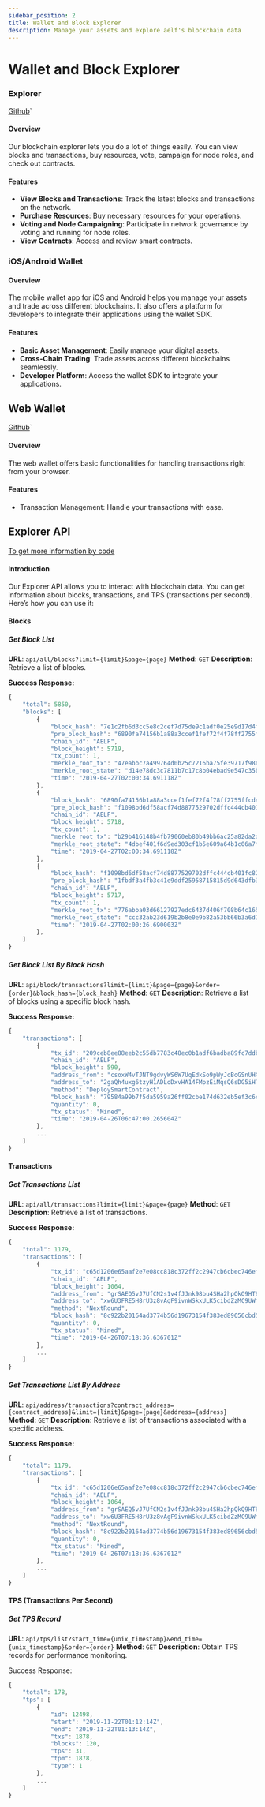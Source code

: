 ```yaml
---
sidebar_position: 2
title: Wallet and Block Explorer
description: Manage your assets and explore aelf's blockchain data
---
```


# Wallet and Block Explorer

### Explorer

[Github](https://github.com/AElfProject/aelf-block-explorer)`

#### Overview

Our blockchain explorer lets you do a lot of things easily. You can view blocks and transactions, buy resources, vote, campaign for node roles, and check out contracts.

#### Features

   - **View Blocks and Transactions**: Track the latest blocks and transactions on the network.
   - **Purchase Resources**: Buy necessary resources for your operations.
   - **Voting and Node Campaigning**: Participate in network governance by voting and running for node roles.
   - **View Contracts**: Access and review smart contracts.
   

### iOS/Android Wallet

#### Overview

The mobile wallet app for iOS and Android helps you manage your assets and trade across different blockchains. It also offers a platform for developers to integrate their applications using the wallet SDK.

#### Features

   - **Basic Asset Management**: Easily manage your digital assets.
   - **Cross-Chain Trading**: Trade assets across different blockchains seamlessly.
   - **Developer Platform**: Access the wallet SDK to integrate your applications.
   

## Web Wallet

[Github](https://github.com/AElfProject/aelf-web-wallet)`

#### Overview

The web wallet offers basic functionalities for handling transactions right from your browser.

#### Features

   - Transaction Management: Handle your transactions with ease.



## Explorer API

[To get more information by code](https://github.com/AElfProject/aelf-block-api)

#### Introduction

Our Explorer API allows you to interact with blockchain data. You can get information about blocks, transactions, and TPS (transactions per second). Here’s how you can use it:

#### Blocks

##### Get Block List

**URL**:  `api/all/blocks?limit={limit}&page={page}`
**Method**: `GET`
**Description**: Retrieve a list of blocks.

**Success Response:**


```js
{
    "total": 5850,
    "blocks": [
        {
            "block_hash": "7e1c2fb6d3cc5e8c2cef7d75de9c1adf0e25e9d17d4f22e543fa20f5f23b20e9",
            "pre_block_hash": "6890fa74156b1a88a3ccef1fef72f4f78ff2755ffcd4fb5434ed7b3c153061f5",
            "chain_id": "AELF",
            "block_height": 5719,
            "tx_count": 1,
            "merkle_root_tx": "47eabbc7a499764d0b25c7216ba75fe39717f9866a0716c8a0d1798e64852d84",
            "merkle_root_state": "d14e78dc3c7811b7c17c8b04ebad9e547c35b3faa8bfcc9189b8c12e9f6a4aae",
            "time": "2019-04-27T02:00:34.691118Z"
        },
        {
            "block_hash": "6890fa74156b1a88a3ccef1fef72f4f78ff2755ffcd4fb5434ed7b3c153061f5",
            "pre_block_hash": "f1098bd6df58acf74d8877529702dffc444cb401fc8236519606aa9165d945ae",
            "chain_id": "AELF",
            "block_height": 5718,
            "tx_count": 1,
            "merkle_root_tx": "b29b416148b4fb79060eb80b49bb6ac25a82da2d7a1c5d341e0bf279a7c57362",
            "merkle_root_state": "4dbef401f6d9ed303cf1b5e609a64b1c06a7fb77620b9d13b0e4649719e2fe55",
            "time": "2019-04-27T02:00:34.691118Z"
        },
        {
            "block_hash": "f1098bd6df58acf74d8877529702dffc444cb401fc8236519606aa9165d945ae",
            "pre_block_hash": "1fbdf3a4fb3c41e9ddf25958715815d9d643dfb39e1aaa94631d197e9b1a94bb",
            "chain_id": "AELF",
            "block_height": 5717,
            "tx_count": 1,
            "merkle_root_tx": "776abba03d66127927edc6437d406f708b64c1653a1cc22af9c490aa4f0c22dc",
            "merkle_root_state": "ccc32ab23d619b2b8e0e9b82a53bb66b3a6d168993188b5d3f7f0ac2cb17206f",
            "time": "2019-04-27T02:00:26.690003Z"
        },
    ]
}
```


##### Get Block List By Block Hash

**URL**:  `api/block/transactions?limit={limit}&page={page}&order={order}&block_hash={block_hash}`
**Method**: `GET`
**Description**: Retrieve a list of blocks using a specific block hash.

**Success Response:**

```js
{
    "transactions": [
        {
            "tx_id": "209ceb8ee88eeb2c55db7783c48ec0b1adf6badba89fc7ddb86e968601027cbb",
            "chain_id": "AELF",
            "block_height": 590,
            "address_from": "csoxW4vTJNT9gdvyWS6W7UqEdkSo9pWyJqBoGSnUHXVnj4ykJ",
            "address_to": "2gaQh4uxg6tzyH1ADLoDxvHA14FMpzEiMqsQ6sDG5iHT8cmjp8",
            "method": "DeploySmartContract",
            "block_hash": "79584a99b7f5da5959a26ff02cbe174d632eb5ef3c6c8d5192de48b6f5584c8d",
            "quantity": 0,
            "tx_status": "Mined",
            "time": "2019-04-26T06:47:00.265604Z"
        },
        ...
    ]
}
```

#### Transactions

##### Get Transactions List

**URL**:  `api/all/transactions?limit={limit}&page={page}`
**Method**: `GET`
**Description**: Retrieve a list of transactions.

**Success Response:**

```js
{
    "total": 1179,
    "transactions": [
        {
            "tx_id": "c65d1206e65aaf2e7e08cc818c372ff2c2947cb6cbec746efe6a5e20b7adefa9",
            "chain_id": "AELF",
            "block_height": 1064,
            "address_from": "grSAEQ5vJ7UfCN2s1v4fJJnk98bu4SHa2hpQkQ9HT88rmaZLz",
            "address_to": "xw6U3FRE5H8rU3z8vAgF9ivnWSkxULK5cibdZzMC9UWf7rPJf",
            "method": "NextRound",
            "block_hash": "8c922b20164ad3774b56d19673154f383ed89656cbd56433d1681c8c3a4dcab9",
            "quantity": 0,
            "tx_status": "Mined",
            "time": "2019-04-26T07:18:36.636701Z"
        },
        ...
    ]
}
```


##### Get Transactions List By Address

**URL**:  `api/address/transactions?contract_address={contract_address}&limit={limit}&page={page}&address={address}`
**Method**: `GET`
**Description**: Retrieve a list of transactions associated with a specific address. 

**Success Response:**

```js
{
    "total": 1179,
    "transactions": [
        {
            "tx_id": "c65d1206e65aaf2e7e08cc818c372ff2c2947cb6cbec746efe6a5e20b7adefa9",
            "chain_id": "AELF",
            "block_height": 1064,
            "address_from": "grSAEQ5vJ7UfCN2s1v4fJJnk98bu4SHa2hpQkQ9HT88rmaZLz",
            "address_to": "xw6U3FRE5H8rU3z8vAgF9ivnWSkxULK5cibdZzMC9UWf7rPJf",
            "method": "NextRound",
            "block_hash": "8c922b20164ad3774b56d19673154f383ed89656cbd56433d1681c8c3a4dcab9",
            "quantity": 0,
            "tx_status": "Mined",
            "time": "2019-04-26T07:18:36.636701Z"
        },
        ...
    ]
}
```

#### TPS (Transactions Per Second)

##### Get TPS Record

**URL**: `api/tps/list?start_time={unix_timestamp}&end_time={unix_timestamp}&order={order}`
**Method**: `GET`
**Description**: Obtain TPS records for performance monitoring.

Success Response:

```js
{
    "total": 178,
    "tps": [
        {
            "id": 12498,
            "start": "2019-11-22T01:12:14Z",
            "end": "2019-11-22T01:13:14Z",
            "txs": 1878,
            "blocks": 120,
            "tps": 31,
            "tpm": 1878,
            "type": 1
        },
        ...
    ]
}
```

